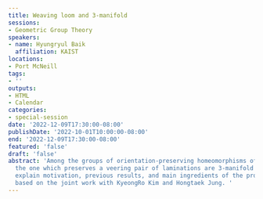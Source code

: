 ```yaml
---
title: Weaving loom and 3-manifold
sessions:
- Geometric Group Theory
speakers:
- name: Hyungryul Baik
  affiliation: KAIST
locations:
- Port McNeill
tags:
- ''
outputs:
- HTML
- Calendar
categories:
- special-session
date: '2022-12-09T17:30:00-08:00'
publishDate: '2022-10-01T10:00:00-08:00'
end: '2022-12-09T17:30:00-08:00'
featured: 'false'
draft: 'false'
abstract: 'Among the groups of orientation-preserving homeomorphisms of the circle,
  the one which preserves a veering pair of laminations are 3-manifold groups. We
  explain motivation, previous results, and main ingredients of the proof. This is
  based on the joint work with KyeongRo Kim and Hongtaek Jung. '
---
```

